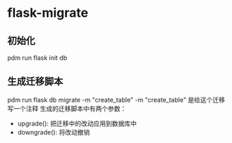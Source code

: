 # flask-migrate
## 初始化
pdm run flask init db
## 生成迁移脚本
pdm run flask db migrate -m "create_table"
-m "create_table" 是给这个迁移写一个注释
生成的迁移脚本中有两个参数：
- upgrade(): 把迁移中的改动应用到数据库中
- downgrade(): 将改动撤销

